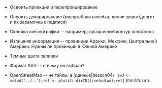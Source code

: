 + Освоить проекции и перепроицирование

+ Освоить декорирование (масштабная линейка, линии широт/долгот и их зарамочные подписи)

+ Склейка океанографии -- например, прозрачный контур полигонов

+ Излишняя информация -- провинции Африки, Мексики, Центральной Америки. Нужны ли провинции в Южной Америке

+ Темные цвета заливки

+ Формат SVG -- почему он выбран?

+ OpenStreetMap -- не тайлы, а [данные](lesson04`r {wd <- setwd("../..");ret <- plutil::dirID();setwd(wd);ret}`.html/#osm).
